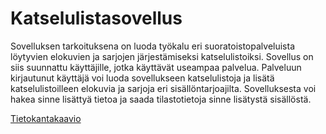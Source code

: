 # Katselulistasovellus

Sovelluksen tarkoituksena on luoda työkalu eri suoratoistopalveluista löytyvien elokuvien ja sarjojen järjestämiseksi katselulistoiksi. Sovellus on siis suunnattu käyttäjille, jotka käyttävät useampaa palvelua. Palveluun kirjautunut käyttäjä voi luoda sovellukseen katselulistoja ja lisätä katselulistoilleen elokuvia ja sarjoja eri sisällöntarjoajilta. Sovelluksesta voi hakea sinne lisättyä tietoa ja saada tilastotietoja sinne lisätystä sisällöstä.

[Tietokantakaavio](https://github.com/skoskipaa/Katselulista/blob/master/documentation/pictures/tkkaavio.png)

